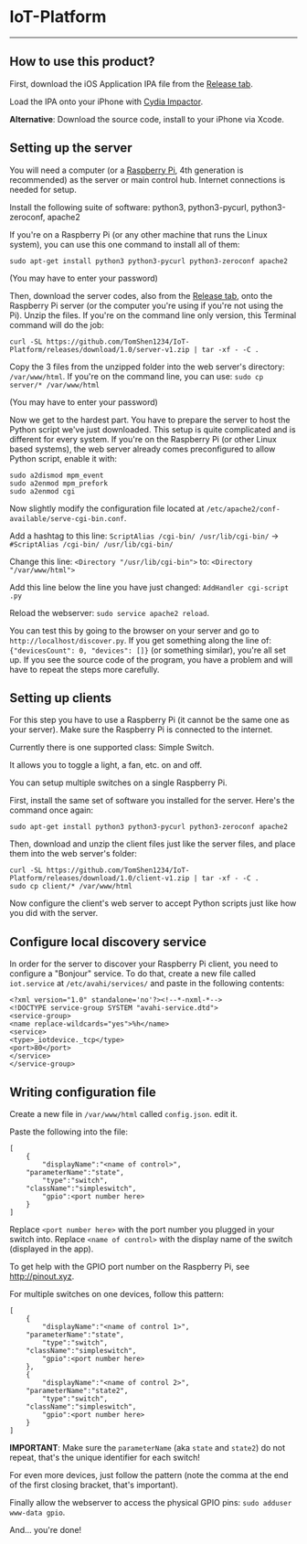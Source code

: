 # IoT-Platform

---

## How to use this product?

First, download the iOS Application IPA file from the [Release tab](https://github.com/TomShen1234/IoT-Platform/releases/tag/1.0). 

Load the IPA onto your iPhone with [Cydia Impactor](http://www.cydiaimpactor.com/).

**Alternative**: Download the source code, install to your iPhone via Xcode. 

## Setting up the server

You will need a computer (or a [Raspberry Pi](https://www.raspberrypi.org/), 4th generation is recommended) as the server or main control hub. Internet connections is needed for setup. 

Install the following suite of software: python3, python3-pycurl, python3-zeroconf, apache2

If you're on a Raspberry Pi (or any other machine that runs the Linux system), you can use this one command to install all of them:

`sudo apt-get install python3 python3-pycurl python3-zeroconf apache2`

(You may have to enter your password)

Then, download the server codes, also from the [Release tab](https://github.com/TomShen1234/IoT-Platform/releases/tag/1.0), onto the Raspberry Pi server (or the computer you're using if you're not using the Pi). Unzip the files. If you're on the command line only version, this Terminal command will do the job:

`curl -SL https://github.com/TomShen1234/IoT-Platform/releases/download/1.0/server-v1.zip | tar -xf - -C .`

Copy the 3 files from the unzipped folder into the web server's directory: `/var/www/html`. If you're on the command line, you can use:
`sudo cp server/* /var/www/html`

(You may have to enter your password)

Now we get to the hardest part. You have to prepare the server to host the Python script we've just downloaded. This setup is quite complicated and is different for every system. If you're on the Raspberry Pi (or other Linux based systems), the web server already comes preconfigured to allow Python script, enable it with:

```
sudo a2dismod mpm_event
sudo a2enmod mpm_prefork
sudo a2enmod cgi
```

Now slightly modify the configuration file located at `/etc/apache2/conf-available/serve-cgi-bin.conf`. 

Add a hashtag to this line: `ScriptAlias /cgi-bin/ /usr/lib/cgi-bin/` -> `#ScriptAlias /cgi-bin/ /usr/lib/cgi-bin/`

Change this line: `<Directory "/usr/lib/cgi-bin">` to: `<Directory "/var/www/html">`

Add this line below the line you have just changed: `AddHandler cgi-script .py`

Reload the webserver: `sudo service apache2 reload`. 

You can test this by going to the browser on your server and go to `http://localhost/discover.py`. If you get something along the line of: `{"devicesCount": 0, "devices": []}` (or something similar), you're all set up. If you see the source code of the program, you have a problem and will have to repeat the steps more carefully. 

## Setting up clients

For this step you have to use a Raspberry Pi (it cannot be the same one as your server). Make sure the Raspberry Pi is connected to the internet. 

Currently there is one supported class: Simple Switch. 

It allows you to toggle a light, a fan, etc. on and off. 

You can setup multiple switches on a single Raspberry Pi. 

First, install the same set of software you installed for the server. Here's the command once again:

`sudo apt-get install python3 python3-pycurl python3-zeroconf apache2`

Then, download and unzip the client files just like the server files, and place them into the web server's folder:

```
curl -SL https://github.com/TomShen1234/IoT-Platform/releases/download/1.0/client-v1.zip | tar -xf - -C .
sudo cp client/* /var/www/html
```

Now configure the client's web server to accept Python scripts just like how you did with the server. 

## Configure local discovery service

In order for the server to discover your Raspberry Pi client, you need to configure a "Bonjour" service. To do that, create a new file called `iot.service` at `/etc/avahi/services/` and paste in the following contents:

```
<?xml version="1.0" standalone='no'?><!--*-nxml-*-->
<!DOCTYPE service-group SYSTEM "avahi-service.dtd">
<service-group>
<name replace-wildcards="yes">%h</name>
<service>
<type>_iotdevice._tcp</type>
<port>80</port>
</service>
</service-group>
```


## Writing configuration file

Create a new file in `/var/www/html` called `config.json`. edit it. 

Paste the following into the file:
```
[
    {
        "displayName":"<name of control>",
	"parameterName":"state",
        "type":"switch",
	"className":"simpleswitch",
        "gpio":<port number here>
    }
]
```

Replace `<port number here>` with the port number you plugged in your switch into. Replace `<name of control>` with the display name of the switch (displayed in the app). 

To get help with the GPIO port number on the Raspberry Pi, see http://pinout.xyz. 

For multiple switches on one devices, follow this pattern:

```
[
    {
        "displayName":"<name of control 1>",
	"parameterName":"state",
        "type":"switch",
	"className":"simpleswitch",
        "gpio":<port number here>
    },
    {
        "displayName":"<name of control 2>",
	"parameterName":"state2",
        "type":"switch",
	"className":"simpleswitch",
        "gpio":<port number here>
    }
]
```

**IMPORTANT**: Make sure the `parameterName` (aka `state` and `state2`) do not repeat, that's the unique identifier for each switch!

For even more devices, just follow the pattern (note the comma at the end of the first closing bracket, that's important). 

Finally allow the webserver to access the physical GPIO pins: `sudo adduser www-data gpio`. 

And... you're done!
